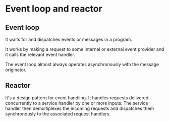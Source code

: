 # Event loop and reactor

## Event loop

It waits for and dispatches events or messages in a program. 

It works by making a request to some internal or external event provider and it calls the relevant event handler.

The event loop almost always operates asynchronously with the message originator.

## Reactor

It's a design pattern for event handling. It handles requests delivered concurrently to a service handler by one or more inputs. The service handler then demultiplexes the incoming requests and dispatches them synchronously to the associated request handlers.
